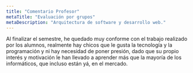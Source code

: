 ```yaml
---
title: "Comentario Profesor"
metaTitle: "Evaluación por grupos"
metaDescription: "Arquitectura de software y desarrollo web."
---
```


Al finalizar el semestre, he quedado muy conforme con el trabajo realizado por los alumnos, realmente hay chicos que le gusta la tecnología y la programación y ni hay necesidad de poner presión, dado que su propio interés y motivación le han llevado a aprender más que la mayoría de los informáticos, que incluso están yá, en el mercado.
